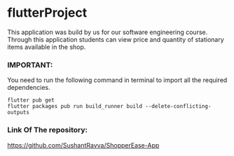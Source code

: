 # flutterProject

This application was build by us for our software engineering course. Through this application students can view price and quantity of stationary items available in the shop.

### IMPORTANT:

You need to run the following command in terminal to import all the required dependencies. 

```
flutter pub get
flutter packages pub run build_runner build --delete-conflicting-outputs
```
### Link Of The repository:
https://github.com/SushantRavva/ShopperEase-App
